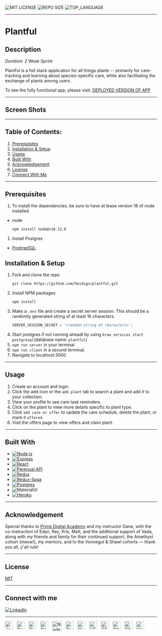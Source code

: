 ![MIT LICENSE](https://img.shields.io/github/license/scottbromander/the_marketplace.svg)
![REPO SIZE](https://img.shields.io/github/repo-size/heidign/plantful.svg)
![TOP_LANGUAGE](https://img.shields.io/github/languages/top/heidign/plantful.svg)

--- 
# Plantful
## Description
_Duration: 2 Week Sprint_


Plantful is a full stack application for all things plants -- primarily for care-tracking and learning about species-specific care, while also facilitating the exchange of plants among users. 

To see the fully functional app, please visit: [DEPLOYED VERSION OF APP](https://fathomless-waters-19516.herokuapp.com/)

---
## Screen Shots

---
## **Table of Contents:**
1. [Prerequisites](#prerequisites)
1. [Installation & Setup](#installation--setup)
1. [Usage](#usage)
1. [Built With](#built-with)
1. [Acknowledgement](#acknowledgement)
1. [License](#license)
1. [Connect With Me](#connect-with-me)


---
## Prerequisites
1. To install the dependencies, be sure to have at lease version 18 of node installed
* node
  ```sh
  npm install node@v18.13.0
  ````
1. Install Postgres  
* [PostrgeSQL](https://www.postgresql.org/)

 
## Installation & Setup
1. Fork and clone the repo
   ```sh
   git clone https://github.com/heidign/plantful.git
   ```
2. Install NPM packages
   ```sh
   npm install
   ```
3. Make a `.env` file and create a secret server session. This should be a randomly generated string of at least 16 characters.
   ```js
   SERVER_SESSION_SECRET = '<random string of characters>';  
1. Start postgres if not running alreadt by using `brew services start postgresql`(database name: `plantful`)
1. `npm run server` in your terminal
1. `npm run client` in a second terminal. 
1. Navigate to localhost:3000

---

## Usage

1. Create an account and login.
1. Click the add icon or the `add plant` tab to search a plant and add it to your collection.
1. View your profile to see care task reminders. 
1. Click on the plant to view more details specific to plant type.
1. Click `add care or offer` to update the care schedule, delete the plant, or mark it `offered`. 
1. Visit the offers page to view offers and claim plant.

---

## Built With

* [![Node.js][Node.js]][Node-url]
* [![Express][Express.js]][Express-url]
* [![React][React.js]][React-url]
* [![Perenual API][perenual-shield]][perenual-url]
* [![Redux][Redux]][Redux-url]
* [![Redux-Saga][Reduxsaga]][Reduxsaga-url]
* [![Postgres][postgres]][postgres-url]
* ![MaterialUI][mui-shield]
* [![Heroku][heroku]][heroku-url]

---
## Acknowledgement
Special thanks to [Prime Digital Academy](www.primeacademy.io) and my instructor Dane, with the co-instruction of Edan, Key, Kris, Matt, and the additional support of Vada, along with my friends and family for their continued support, the Amethyst cohort (meow!), my mentors, and to the Vonnegut & Shawl cohorts — thank you all, y'all rule! 

---

## License
[MIT](LICENSE.md)

---

## Connect with me

[![LinkedIn][linkedin-shield]][linkedin-url]

[linkedin-shield]: https://img.shields.io/badge/-LinkedIn-black.svg?style=for-the-badge&logo=linkedin&colorB=0077B5
[linkedin-url]: https://linkedin.com/in/heidign

___

<img align="left" alt="JavaScript" width="26px" src="https://cdn.jsdelivr.net/gh/devicons/devicon/icons/javascript/javascript-original.svg" style="padding-right:10px;" />

<img align="left" alt="React" width="26px" src="https://cdn.jsdelivr.net/gh/devicons/devicon/icons/react/react-original.svg" style="padding-right:10px;" />

<img align="left" alt="Redux" width="26px" src="https://cdn.jsdelivr.net/gh/devicons/devicon/icons/redux/redux-original.svg" style="padding-right:10px;" />

<img align="left" alt="Node" width="26px" src="https://cdn.jsdelivr.net/gh/devicons/devicon/icons/npm/npm-original-wordmark.svg" style="padding-right:10px;"/>

<img align="left" alt="Nodejs" width="32px" src="https://raw.githubusercontent.com/devicons/devicon/master/icons/nodejs/nodejs-original-wordmark.svg" style="padding-right:10px;" />

<img align="left" alt="Postgres" width="26px" src="https://cdn.jsdelivr.net/gh/devicons/devicon/icons/postgresql/postgresql-original.svg" style="padding-right:10px;" />
          
<img align="left" alt="MUI" width="26px" src="https://cdn.jsdelivr.net/gh/devicons/devicon/icons/materialui/materialui-original.svg" style="padding-right:10px;" />

<img align="left" alt="HTML5" width="26px" src="https://cdn.jsdelivr.net/gh/devicons/devicon/icons/html5/html5-original.svg" style="padding-right:10px;" />

<img align="left" alt="CSS3" width="26px" src="https://cdn.jsdelivr.net/gh/devicons/devicon/icons/css3/css3-original.svg" style="padding-right:10px;" />

<img align="left" alt="Git" width="26px" src="https://cdn.jsdelivr.net/gh/devicons/devicon/icons/git/git-original.svg" style="padding-right:10px;" />

<img align="left" alt="GitHub" width="26px" src="https://user-images.githubusercontent.com/3369400/139447912-e0f43f33-6d9f-45f8-be46-2df5bbc91289.png" style="padding-right:10px;" />

<img align="left" alt="Visual Studio Code" width="26px" src="https://cdn.jsdelivr.net/gh/devicons/devicon/icons/vscode/vscode-original.svg" style="padding-right:10px;" />

<!-- Links & Icons -->
[perenual-shield]: https://img.shields.io/badge/perenual-api-2cbc9e?style=for-the-badge&
[perenual-url]: https://perenual.com/api/
[linkedin-shield2]: https://img.shields.io/badge/-LinkedIn-black.svg?logo=linkedin&colorB=555
[linkedin-url]: https://linkedin.com/in/heidign
[Node.js]: https://img.shields.io/badge/Node.js-30333a?style=for-the-badge&logo=nodedotjs&logoColor=4FA34D
[Node-url]: https://nodejs.org/
[Express.js]: https://img.shields.io/badge/Express.js-30333a?style=for-the-badge&logo=express&logoColor=36CAFC
[Express-url]: https://expressjs.com/
[postgres]: https://img.shields.io/badge/Postgres-20232A?style=for-the-badge&logo=postgresql&logoColor=2C6790
[postgres-url]: https://www.postgresql.org/
[Redux]: https://img.shields.io/badge/Redux-30333a?style=for-the-badge&logo=redux&logoColor=7747BA
[Redux-url]: https://redux.js.org/
[Reduxsaga]: https://img.shields.io/badge/Redux-Sagas-30333a?style=for-the-badge&logo=reduxsaga&logoColor=82D473
[Reduxsaga-url]: https://redux-saga.js.org/
[heroku]: https://img.shields.io/badge/Heroku-20232a?style=for-the-badge&logo=heroku&logoColor=604888
[heroku-url]: https://www.heroku.com/
[React.js]: https://img.shields.io/badge/React-20232A?style=for-the-badge&logo=react&logoColor=61DAFB
[React-url]: https://reactjs.org/
[mui-shield]:
https://img.shields.io/badge/material-ui-007FFF?style=for-the-badge&logo=mui
[mul-url]:
(https://mui.com/)
[Net]: https://img.shields.io/badge/%2ENET-20232A?style=for-the-badge&logo=dotnet&logoColor=61DAFB
[Net-url]: https://dotnet.microsoft.com/en-us/
<!-- [![linkedin-shield2]][linkedin-url] -->